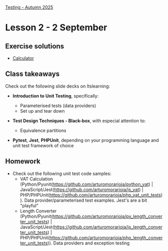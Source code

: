 [Testing - Autumn 2025](https://github.com/arturomorarioja-kea/SD_Testing_E25/blob/main/README.md)

# Lesson 2 - 2 September

[-> SetUp/TearDown]: #
[-> Solution to homework: Roman Numerals]: #
[-> Discuss slides on Pytest, Jest, PHPUnit]: #
[-> BB. After EP, do Bank and Flowers]: #

## Exercise solutions
- [Calculator](https://github.com/arturomorarioja-ek/SD_Testing_E25/blob/main/Lesson01/Ex%2001%20Calculator.md)

[- Roman Numerals(https://github.com/arturomorarioja-ek/SD_Testing_E25/blob/main/Lesson01/Ex%2002%20Roman%20Numerals.md). Check out the version of the tests generated by ChatGPT]: #

## Class takeaways
Check out the following slide decks on Itslearning:
- **Introduction to Unit Testing**, specifically:
  - Parameterised tests (data providers)
  - Set up and tear down

- **Test Design Techniques - Black-box**, with especial attention to:
  - Equivalence partitions
  
[  - Boundary values]: #
[  - Decision tables]: #
- **Pytest**, **Jest**, **PHPUnit**, depending on your programming language and unit test framework of choice

[From now on you should:]: #
[- Follow black-box test design methods systematically for finding test cases the bring value to the project]: #
[- Use a black-box mentality when figuring out valuable test cases for your test suites (e.g., look at the boundaries, identify values you can group together, think of edge cases)]: #

[## In-class exercises]: #
[  - Equivalence partitions]: #
[    - Bank account]: #
[    - Flowers]: #

## Homework
- Check out the following unit test code samples:
  - VAT Calculation (Python/Pyunit(https://github.com/arturomorarioja/python_vat) | JavaScript/Jest(https://github.com/arturomorarioja/js_vat) | PHP/PHPUnit(https://github.com/arturomorarioja/php_vat_unit_tests)). Data provider/parameterised test examples. Jest's are a bit "playful"
  - Length Converter (Python/Pyunit(https://github.com/arturomorarioja/py_length_converter_unit_tests) | JavaScript/Jest(https://github.com/arturomorarioja/js_length_converter_unit_tests) | PHP/PHPUnit(https://github.com/arturomorarioja/php_length_converter_unit_tests)). Data providers and exception testing

[- Check out the following black-box test design related code samples:]: #
[  - Equivalence partitions and boundary values]: #
[    - Provider check (Python/Pyunit(https://github.com/arturomorarioja/py_provider_check_unit_tests) | JavaScript/Jest(https://github.com/arturomorarioja/js_provider_check_unit_tests) | PHP/PHPUnit(https://github.com/arturomorarioja/php_provider_check_unit_tests))]: #

[- Do the following unit test black-box design related exercises:]: #
[  - Equivalence partitions and boundary values]: #
[    - Printer cartridges]: #
[    - Password field]: #
[    - E-shop]: #
[    - Framing shop]: #
[  - Decision table testing]: #
[    - Input form]: #
[    - Driver's license. It also involves equivalence partitions and boundary values]: #
[    - Airline]: #
[  - State Transition Diagrams]: #
[    - ATM]: #
[    - Login]: #
[(Python/Pyunit() | JavaScript/Jest() | PHP/PHPUnit())]: #
